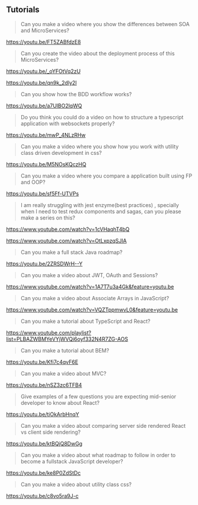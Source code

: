 ## Tutorials

> Can you make a video where you show the differences between SOA and MicroServices?

https://youtu.be/FT5ZABfdzE8

> Can you create the video about the deployment process of this MicroServices?

https://youtu.be/_oYFOtVq2zU

https://youtu.be/qn9k_2dly2I

> Can you show how the BDD workflow works?

https://youtu.be/a7UlBO2lqWQ

> Do you think you could do a video on how to structure a typescript application with websockets properly?

https://youtu.be/mwP_4NLzRHw

> Can you make a video where you show how you work with utility class driven development in css?

https://youtu.be/M5NOsKQczHQ

> Can you make a video where you compare a application built using FP and OOP?

https://youtu.be/sf5Ff-UTVPs

>  I am really struggling with jest enzyme(best practices) , specially when I need to test redux components and sagas, can you please make a series on this?

https://www.youtube.com/watch?v=1cVHaqhT4bQ

https://www.youtube.com/watch?v=OtLxpzqSJIA

> Can you make a full stack Java roadmap?

https://youtu.be/2ZRSDWrH--Y

> Can you make a video about JWT, OAuth and Sessions?

https://www.youtube.com/watch?v=1A7T7u3a4Gk&feature=youtu.be

> Can you make a video about Associate Arrays in JavaScript?

https://www.youtube.com/watch?v=VQZTppmwvL0&feature=youtu.be

> Can you make a tutorial about TypeScript and React?

https://www.youtube.com/playlist?list=PLBAZWBMYeVYjWVQi6oyf332N4R7ZG-AOS

> Can you make a tutorial about BEM?

https://youtu.be/Kfi7c4qvF6E

> Can you make a video about MVC?

https://youtu.be/nSZ3zc6TFB4

> Give examples of a few questions you are expecting mid-senior developer to know about React?

https://youtu.be/tiOkArbHnqY

> Can you make a video about comparing server side rendered React vs client side rendering?

https://youtu.be/ktBQjQ8DwGg

> Can you make a video about what roadmap to follow in order to become a fullstack JavaScript developer?

https://youtu.be/ke8P0ZdStDc

> Can you make a video about utility class css?

https://youtu.be/c8vo5ra9J-c
